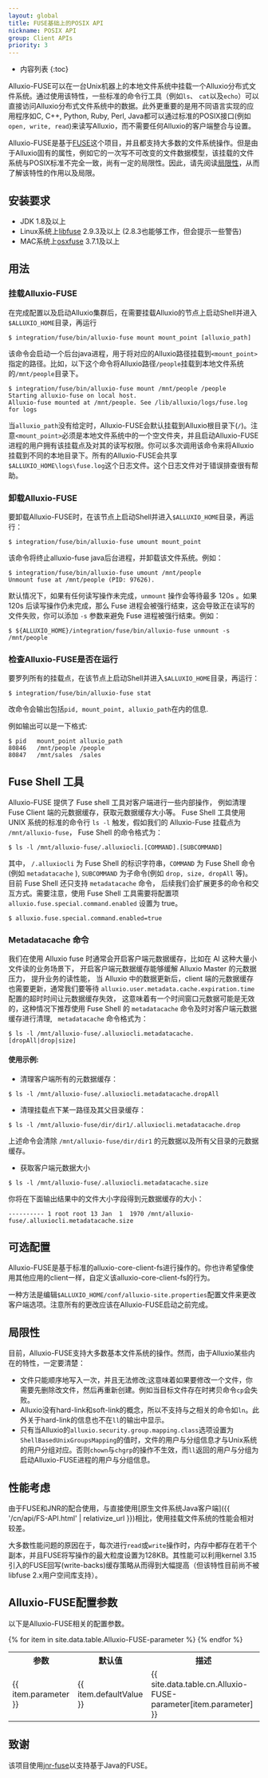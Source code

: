 ```yaml
---
layout: global
title: FUSE基础上的POSIX API
nickname: POSIX API
group: Client APIs
priority: 3
---
```


* 内容列表
{:toc}

Alluxio-FUSE可以在一台Unix机器上的本地文件系统中挂载一个Alluxio分布式文件系统。通过使用该特性，一些标准的命令行工具（例如`ls`、 `cat`以及`echo`）可以直接访问Alluxio分布式文件系统中的数据。此外更重要的是用不同语言实现的应用程序如C, C++, Python, Ruby, Perl, Java都可以通过标准的POSIX接口(例如`open, write, read`)来读写Alluxio，而不需要任何Alluxio的客户端整合与设置。

Alluxio-FUSE是基于[FUSE](http://fuse.sourceforge.net/)这个项目，并且都支持大多数的文件系统操作。但是由于Alluxio固有的属性，例如它的一次写不可改变的文件数据模型，该挂载的文件系统与POSIX标准不完全一致，尚有一定的局限性。因此，请先阅读[局限性](#局限性)，从而了解该特性的作用以及局限。

## 安装要求

* JDK 1.8及以上
* Linux系统上[libfuse](https://github.com/libfuse/libfuse) 2.9.3及以上
  (2.8.3也能够工作，但会提示一些警告)
* MAC系统上[osxfuse](https://osxfuse.github.io/) 3.7.1及以上

## 用法

### 挂载Alluxio-FUSE

在完成配置以及启动Alluxio集群后，在需要挂载Alluxio的节点上启动Shell并进入`$ALLUXIO_HOME`目录，再运行

```console
$ integration/fuse/bin/alluxio-fuse mount mount_point [alluxio_path]
```

该命令会启动一个后台java进程，用于将对应的Alluxio路径挂载到`<mount_point>`指定的路径。比如，以下这个命令将Alluxio路径`/people`挂载到本地文件系统的`/mnt/people`目录下。

```console
$ integration/fuse/bin/alluxio-fuse mount /mnt/people /people
Starting alluxio-fuse on local host.
Alluxio-fuse mounted at /mnt/people. See /lib/alluxio/logs/fuse.log for logs
```

当`alluxio_path`没有给定时，Alluxio-FUSE会默认挂载到Alluxio根目录下(`/`)。注意`<mount_point>`必须是本地文件系统中的一个空文件夹，并且启动Alluxio-FUSE进程的用户拥有该挂载点及对其的读写权限。你可以多次调用该命令来将Alluxio挂载到不同的本地目录下。所有的Alluxio-FUSE会共享`$ALLUXIO_HOME\logs\fuse.log`这个日志文件。这个日志文件对于错误排查很有帮助。

### 卸载Alluxio-FUSE

要卸载Alluxio-FUSE时，在该节点上启动Shell并进入`$ALLUXIO_HOME`目录，再运行：

```console
$ integration/fuse/bin/alluxio-fuse umount mount_point
```

该命令将终止alluxio-fuse java后台进程，并卸载该文件系统。例如：

```console
$ integration/fuse/bin/alluxio-fuse umount /mnt/people
Unmount fuse at /mnt/people (PID: 97626).
```

默认情况下，如果有任何读写操作未完成，`unmount` 操作会等待最多 120s 。如果 120s 后读写操作仍未完成，那么 Fuse 进程会被强行结束，这会导致正在读写的文件失败，你可以添加 `-s` 参数来避免 Fuse 进程被强行结束。例如：

```console
$ ${ALLUXIO_HOME}/integration/fuse/bin/alluxio-fuse unmount -s /mnt/people
```

### 检查Alluxio-FUSE是否在运行

要罗列所有的挂载点，在该节点上启动Shell并进入`$ALLUXIO_HOME`目录，再运行：

```console
$ integration/fuse/bin/alluxio-fuse stat
```

改命令会输出包括`pid, mount_point, alluxio_path`在内的信息.

例如输出可以是一下格式:

```console
$ pid	mount_point	alluxio_path
80846	/mnt/people	/people
80847	/mnt/sales	/sales
```

## Fuse Shell 工具

Alluxio-FUSE 提供了 Fuse shell 工具对客户端进行一些内部操作， 例如清理 Fuse Client 端的元数据缓存，获取元数据缓存大小等。
Fuse Shell 工具使用 UNIX 系统的标准的命令行 `ls -l` 触发，假如我们的 Alluxio-Fuse 挂载点为 `/mnt/alluxio-fuse`， Fuse Shell 的命令格式为：
```console
$ ls -l /mnt/alluxio-fuse/.alluxiocli.[COMMAND].[SUBCOMMAND]
```
其中， `/.alluxiocli` 为 Fuse Shell 的标识字符串，`COMMAND` 为 Fuse Shell 命令(例如 `metadatacache` ), `SUBCOMMAND` 为子命令(例如 `drop, size, dropAll` 等)。
目前 Fuse Shell 还只支持 `metadatacache` 命令， 后续我们会扩展更多的命令和交互方式。需要注意，使用 Fuse Shell 工具需要将配置项 `alluxio.fuse.special.command.enabled` 设置为 true。
```console
$ alluxio.fuse.special.command.enabled=true
```

### Metadatacache 命令

我们在使用 Alluxio fuse 时通常会开启客户端元数据缓存，比如在 AI 这种大量小文件读的业务场景下， 开启客户端元数据缓存能够缓解
Alluxio Master 的元数据压力， 提升业务的读性能， 当 Alluxio 中的数据更新后，client 端的元数据缓存也需要更新，通常我们要等待 `alluxio.user.metadata.cache.expiration.time` 配置的超时时间让元数据缓存失效，
这意味着有一个时间窗口元数据可能是无效的，这种情况下推荐使用 Fuse Shell 的 `metadatacache` 命令及时对客户端元数据缓存进行清理, ` metadatacache` 命令格式为：
```console
$ ls -l /mnt/alluxio-fuse/.alluxiocli.metadatacache.[dropAll|drop|size]
```

#### 使用示例:

- 清理客户端所有的元数据缓存：
```console
$ ls -l /mnt/alluxio-fuse/.alluxiocli.metadatacache.dropAll
```
- 清理挂载点下某一路径及其父目录缓存：
```console
$ ls -l /mnt/alluxio-fuse/dir/dir1/.alluxiocli.metadatacache.drop
```
上述命令会清除 `/mnt/alluxio-fuse/dir/dir1` 的元数据以及所有父目录的元数据缓存。
- 获取客户端元数据大小
```console
$ ls -l /mnt/alluxio-fuse/.alluxiocli.metadatacache.size
```
你将在下面输出结果中的文件大小字段得到元数据缓存的大小：
```
---------- 1 root root 13 Jan  1  1970 /mnt/alluxio-fuse/.alluxiocli.metadatacache.size
```

## 可选配置

Alluxio-FUSE是基于标准的alluxio-core-client-fs进行操作的。你也许希望像使用其他应用的client一样，自定义该alluxio-core-client-fs的行为。

一种方法是编辑`$ALLUXIO_HOME/conf/alluxio-site.properties`配置文件来更改客户端选项。注意所有的更改应该在Alluxio-FUSE启动之前完成。

## 局限性

目前，Alluxio-FUSE支持大多数基本文件系统的操作。然而，由于Alluxio某些内在的特性，一定要清楚：

* 文件只能顺序地写入一次，并且无法修改;这意味着如果要修改一个文件，你需要先删除改文件，然后再重新创建。例如当目标文件存在时拷贝命令`cp`会失败。
* Alluxio没有hard-link和soft-link的概念，所以不支持与之相关的命令如`ln`。此外关于hard-link的信息也不在`ll`的输出中显示。
* 只有当Alluxio的`alluxio.security.group.mapping.class`选项设置为`ShellBasedUnixGroupsMapping`的值时，文件的用户与分组信息才与Unix系统的用户分组对应。否则`chown`与`chgrp`的操作不生效，而`ll`返回的用户与分组为启动Alluxio-FUSE进程的用户与分组信息。

## 性能考虑

由于FUSE和JNR的配合使用，与直接使用[原生文件系统Java客户端]({{ '/cn/api/FS-API.html' | relativize_url }})相比，使用挂载文件系统的性能会相对较差。

大多数性能问题的原因在于，每次进行`read`或`write`操作时，内存中都存在若干个副本，并且FUSE将写操作的最大粒度设置为128KB。其性能可以利用kernel 3.15引入的FUSE回写(write-backs)缓存策略从而得到大幅提高（但该特性目前尚不被libfuse 2.x用户空间库支持）。

## Alluxio-FUSE配置参数

以下是Alluxio-FUSE相关的配置参数。

<table class="table table-striped">
<tr><th>参数</th><th>默认值</th><th>描述</th></tr>
{% for item in site.data.table.Alluxio-FUSE-parameter %}
  <tr>
    <td>{{ item.parameter }}</td>
    <td>{{ item.defaultValue }}</td>
    <td>{{ site.data.table.cn.Alluxio-FUSE-parameter[item.parameter] }}</td>
  </tr>
{% endfor %}
</table>

## 致谢

该项目使用[jnr-fuse](https://github.com/SerCeMan/jnr-fuse)以支持基于Java的FUSE。

